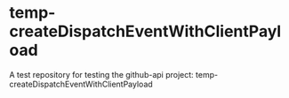 # temp-createDispatchEventWithClientPayload
A test repository for testing the github-api project: temp-createDispatchEventWithClientPayload
